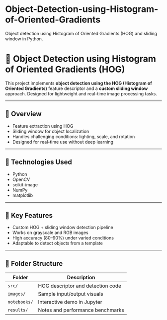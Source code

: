 # Object-Detection-using-Histogram-of-Oriented-Gradients
Object detection using Histogram of Oriented Gradients (HOG) and sliding window in Python.
# 🎯 Object Detection using Histogram of Oriented Gradients (HOG)

This project implements **object detection using the HOG (Histogram of Oriented Gradients)** feature descriptor and a **custom sliding window** approach. Designed for lightweight and real-time image processing tasks.

---

## 📌 Overview

- Feature extraction using HOG
- Sliding window for object localization
- Handles challenging conditions: lighting, scale, and rotation
- Designed for real-time use without deep learning

---

## 🧰 Technologies Used

- Python
- OpenCV
- scikit-image
- NumPy
- matplotlib

---

## 🧠 Key Features

- Custom HOG + sliding window detection pipeline
- Works on grayscale and RGB images
- High accuracy (80–90%) under varied conditions
- Adaptable to detect objects from a template

---

## 📂 Folder Structure

| Folder        | Description                            |
|---------------|----------------------------------------|
| `src/`        | HOG descriptor and detection code      |
| `images/`     | Sample input/output visuals            |
| `notebooks/`  | Interactive demo in Jupyter            |
| `results/`    | Notes and performance benchmarks       |
